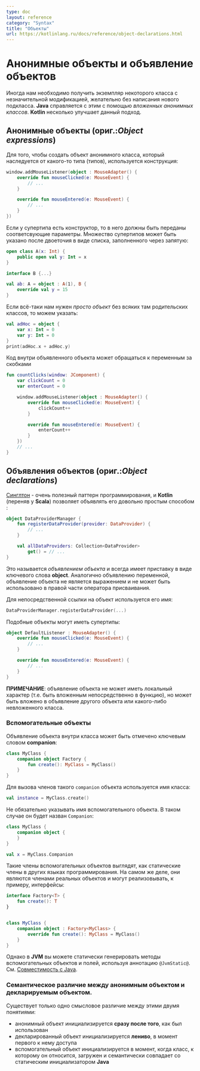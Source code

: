 ```yaml
---
type: doc
layout: reference
category: "Syntax"
title: "Объекты"
url: https://kotlinlang.ru/docs/reference/object-declarations.html
---
```


<!-- # Object Expressions and Declarations -->
# Анонимные объекты и объявление объектов

<!-- Sometimes we need to create an object of a slight modification of some class, without explicitly declaring a new subclass for it. -->
<!-- Java handles this case with *anonymous inner classes*. -->
<!-- Kotlin slightly generalizes this concept with *object expressions* and *object declarations*. -->
Иногда нам необходимо получить экземпляр некоторого класса с незначительной модификацией, желательно без написания нового подкласса. <b>Java</b> справляется с этим с помощью _вложенных анонимных классов_.
<b>Kotlin</b> несколько улучшает данный подход.

<a name="object-expressions"></a>

<!-- ## Object expressions -->
## Анонимные объекты (ориг.:_Object expressions_)

<!-- To create an object of an anonymous class that inherits from some type (or types), we write: -->
Для того, чтобы создать объект анонимного класса, который наследуется от какого-то типа (типов), используется конструкция:

```kotlin
window.addMouseListener(object : MouseAdapter() {
    override fun mouseClicked(e: MouseEvent) {
        // ...
    }

    override fun mouseEntered(e: MouseEvent) {
        // ...
    }
})
```

<!-- If a supertype has a constructor, appropriate constructor parameters must be passed to it. -->
<!-- Many supertypes may be specified as a comma-separated list after the colon: -->
Если у супертипа есть конструктор, то в него должны быть переданы соответсвующие параметры.
Множество супертипов может быть указано после двоеточия в виде списка, заполненного через запятую:


```kotlin
open class A(x: Int) {
    public open val y: Int = x
}

interface B {...}

val ab: A = object : A(1), B {
    override val y = 15
}
```

<!-- If, by any chance, we need "just an object", with no nontrivial supertypes, we can simply say: -->
Если всё-таки нам нужен *просто объект* без всяких там родительских классов, то можем указать:

```kotlin
val adHoc = object {
    var x: Int = 0
    var y: Int = 0
}
print(adHoc.x + adHoc.y)
```

<!-- Just like Java's anonymous inner classes, code in object expressions can access variables from the enclosing scope. -->
<!-- (Unlike Java, this is not restricted to final variables.) -->
Код внутри объявленного объекта может обращаться к переменным за скобками

```kotlin
fun countClicks(window: JComponent) {
    var clickCount = 0
    var enterCount = 0

    window.addMouseListener(object : MouseAdapter() {
        override fun mouseClicked(e: MouseEvent) {
            clickCount++
        }

        override fun mouseEntered(e: MouseEvent) {
            enterCount++
        }
    })
    // ...
}
```

<a name="object-declarations"></a>

<!-- ## Object declarations -->
## Объявления объектов (ориг.:_Object declarations_)

<!-- [Singleton](http://en.wikipedia.org/wiki/Singleton_pattern) is a very useful pattern, and Kotlin (after Scala) makes it easy to declare singletons: -->
[Синглтон](https://ru.wikipedia.org/wiki/%D0%9E%D0%B4%D0%B8%D0%BD%D0%BE%D1%87%D0%BA%D0%B0_(%D1%88%D0%B0%D0%B1%D0%BB%D0%BE%D0%BD_%D0%BF%D1%80%D0%BE%D0%B5%D0%BA%D1%82%D0%B8%D1%80%D0%BE%D0%B2%D0%B0%D0%BD%D0%B8%D1%8F)) - очень полезный паттерн программирования, и <b>Kotlin</b> (переняв у <b>Scala</b>) позволяет объявлять его довольно простым способом :

```kotlin
object DataProviderManager {
    fun registerDataProvider(provider: DataProvider) {
        // ...
    }

    val allDataProviders: Collection<DataProvider>
        get() = // ...
}
```

<!-- This is called an *object declaration*, and it always has a name following the *object*{: .keyword } keyword. -->
<!-- Just like a variable declaration, an object declaration is not an expression, and cannot be used on the right hand side of an assignment statement. -->
Это называется *объявлением объекта* и всегда имеет приставку в виде ключевого слова **object**.
Аналогично объявлению переменной, объявление объекта не является выражением и не может быть использовано в правой части оператора присваивания.

<!-- To refer to the object, we use its name directly: -->
Для непосредственной ссылки на объект используется его имя:

```kotlin
DataProviderManager.registerDataProvider(...)
```

<!-- Such objects can have supertypes: -->
Подобные объекты могут иметь супертипы:

```kotlin
object DefaultListener : MouseAdapter() {
    override fun mouseClicked(e: MouseEvent) {
        // ...
    }

    override fun mouseEntered(e: MouseEvent) {
        // ...
    }
}
```

<!-- **NOTE**: object declarations can't be local (i.e. be nested directly inside a function), but they can be nested into other object declarations or non-inner classes. -->

**ПРИМЕЧАНИЕ**: объявление объекта не может иметь локальный характер (т.е. быть вложенным непосредственно в функцию), но может быть вложено в объявление другого объекта или какого-либо невложенного класса.

<a name="companion-objects"></a>

<!-- ### Companion Objects -->
### Вспомогательные объекты

<!-- An object declaration inside a class can be marked with the *companion*{: .keyword } keyword: -->
Объявление объекта внутри класса может быть отмечено ключевым словом **companion**:

```kotlin
class MyClass {
    companion object Factory {
        fun create(): MyClass = MyClass()
    }
}
```

<!-- Members of the companion object can be called by using simply the class name as the qualifier: -->
Для вызова членов такого `companion` объекта используется имя класса:

```kotlin
val instance = MyClass.create()
```

<!-- The name of the companion object can be omitted, in which case the name `Companion` will be used: -->
Не обязательно указывать имя вспомогательного объекта. В таком случае он будет назван `Companion`:

```kotlin
class MyClass {
    companion object {
    }
}

val x = MyClass.Companion
```

<!-- Note that, even though the members of companion objects look like static members in other languages, at runtime those -->
<!-- are still instance members of real objects, and can, for example, implement interfaces: -->
<!-- Несмотря на то, что члены таких вспомогательных объектов выглядят, как статические члены в других языках программирования, на самом деле они являются членами реальных объектов и могут реализовывать, к примеру, интерфейсы: -->
Такие члены вспомогательных объектов выглядят, как статические члены в других языках программирования. На самом же деле, они являются членами реальных объектов и могут реализовывать, к примеру, интерфейсы:

```kotlin
interface Factory<T> {
    fun create(): T
}


class MyClass {
    companion object : Factory<MyClass> {
        override fun create(): MyClass = MyClass()
    }
}
```

<!-- However, on the JVM you can have members of companion objects generated as real static methods and fields, if you use -->
<!-- the `@JvmStatic` annotation. See the [Java interoperability](java-to-kotlin-interop.html#static-fields) section -->
<!-- for more details. -->
Однако в <b>JVM</b> вы можете статически генерировать методы вспомогательных объектов и полей, используя аннотацию `@JvmStatic@`.
См. [Совместимость с Java](http://kotlinlang.org/docs/reference/java-to-kotlin-interop.html#static-fields).


<!-- ### Semantic difference between object expressions and declarations -->
### Семантическое различие между анонимным объектом и декларируемым объектом.

<!-- There is one important semantic difference between object expressions and object declarations: -->
Существует только одно смысловое различие между этими двумя понятиями:

<!-- * object expressions are executed (and initialized) **immediately**, where they are used -->
<!-- * object declarations are initialized **lazily**, when accessed for the first time -->
<!-- * a companion object is initialized when the corresponding class is loaded (resolved), matching the semantics of a Java static initializer -->

* анонимный объект инициализируется **сразу после того**, как был использован
* декларированный объект инициализируется **лениво**, в момент первого к нему доступа
* вспомогательный объект инициализируется в момент, когда класс, к которому он относится, загружен и семантически совпадает со статическим инициализатором <b>Java</b>

